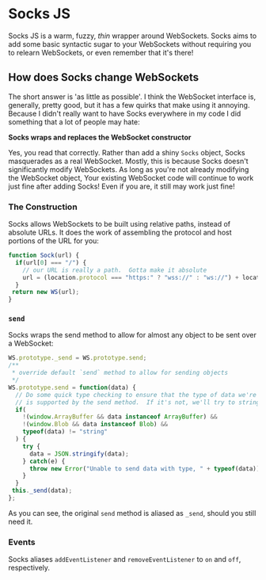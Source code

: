 # Socks JS
Socks JS is a warm, fuzzy, _thin_ wrapper around WebSockets.  Socks aims to add
some basic syntactic sugar to your WebSockets without requiring you to relearn
WebSockets, or even remember that it's there!

## How does Socks change WebSockets
The short answer is 'as little as possible'.  I think the WebSocket interface
is, generally, pretty good, but it has a few quirks that make using it annoying.
Because I didn't really want to have Socks everywhere in my code I did something
that a lot of people may hate:

**Socks wraps and replaces the WebSocket constructor**

Yes, you read that correctly.  Rather than add a shiny `Socks` object, Socks
masquerades as a real WebSocket.  Mostly, this is because Socks doesn't
significantly modify WebSockets.  As long as you're not already modifying the
WebSocket object, Your existing WebSocket code will continue to work just fine
after adding Socks!  Even if you are, it still may work just fine!

### The Construction
Socks allows WebSockets to be built using relative paths, instead of absolute
URLs.  It does the work of assembling the protocol and host portions of the URL
for you:

````javascript
function Sock(url) {
  if(url[0] === "/") {
    // our URL is really a path.  Gotta make it absolute
    url = (location.protocol === "https:" ? "wss://" : "ws://") + location.host + url;
  }
 return new WS(url);
}
````

### `send`
Socks wraps the send method to allow for almost any object to be sent over a
WebSocket:

````javascript
WS.prototype._send = WS.prototype.send;
/**
 * override default `send` method to allow for sending objects
 */
WS.prototype.send = function(data) {
  // Do some quick type checking to ensure that the type of data we're sending
  // is supported by the send method.  If it's not, we'll try to stringify it.
  if(
    !(window.ArrayBuffer && data instanceof ArrayBuffer) &&
    !(window.Blob && data instanceof Blob) &&
    typeof(data) != "string"
  ) {
    try {
      data = JSON.stringify(data);
    } catch(e) {
      throw new Error("Unable to send data with type, " + typeof(data));
    }
  }
 this._send(data);
};
````

As you can see, the original `send` method is aliased as `_send`, should you
still need it.

### Events
Socks aliases `addEventListener` and `removeEventListener` to `on` and `off`,
respectively.
